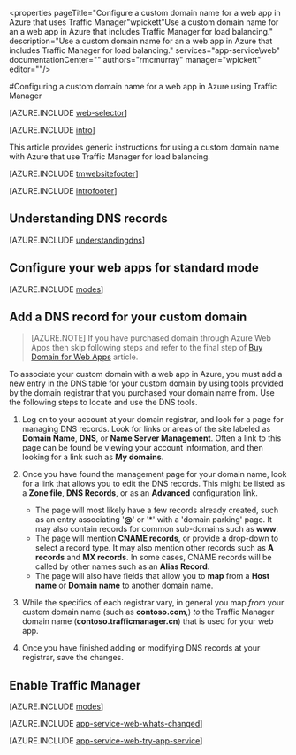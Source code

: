 <properties 
	pageTitle="Configure a custom domain name for a web app in Azure that uses Traffic Manager"wpickett"Use a custom domain name for an a web app in Azure that includes Traffic Manager for load balancing." 
    description="Use a custom domain name for an a web app in Azure that includes Traffic Manager for load balancing." 
	services="app-service\web" 
	documentationCenter="" 
	authors="rmcmurray" 
	manager="wpickett" 
	editor=""/>

<tags
	ms.service="app-service-web"
	ms.date="01/09/2016"
	wacn.date=""/>

#Configuring a custom domain name for a web app in Azure using Traffic Manager

[AZURE.INCLUDE [web-selector](../includes/websites-custom-domain-selector.md)]

[AZURE.INCLUDE [intro](../includes/custom-dns-web-site-intro-traffic-manager.md)]

This article provides generic instructions for using a custom domain name with Azure that use Traffic Manager for load balancing.

[AZURE.INCLUDE [tmwebsitefooter](../includes/custom-dns-web-site-traffic-manager-notes.md)]

[AZURE.INCLUDE [introfooter](../includes/custom-dns-web-site-intro-notes.md)]

<a name="understanding-records"></a>
## Understanding DNS records

[AZURE.INCLUDE [understandingdns](../includes/custom-dns-web-site-understanding-dns-traffic-manager.md)]

<a name="bkmk_configsharedmode"></a>
## Configure your web apps for standard mode

[AZURE.INCLUDE [modes](../includes/custom-dns-web-site-modes-traffic-manager.md)]

<a name="bkmk_configurecname"></a>
## Add a DNS record for your custom domain

> [AZURE.NOTE] If you have purchased domain through Azure Web Apps then skip following steps and refer to the final step of [Buy Domain for Web Apps](/documentation/articles/custom-dns-web-site-buydomains-web-app) article. 

To associate your custom domain with a web app in Azure, you must add a new entry in the DNS table for your custom domain by using tools provided by the domain registrar that you purchased your domain name from. Use the following steps to locate and use the DNS tools.

1. Log on to your account at your domain registrar, and look for a page for managing DNS records. Look for links or areas of the site labeled as **Domain Name**, **DNS**, or **Name Server Management**. Often a link to this page can be found be viewing your account information, and then looking for a link such as **My domains**.

4. Once you have found the management page for your domain name, look for a link that allows you to edit the DNS records. This might be listed as a **Zone file**, **DNS Records**, or as an **Advanced** configuration link.

	* The page will most likely have a few records already created, such as an entry associating '**@**' or '\*' with a 'domain parking' page. It may also contain records for common sub-domains such as **www**.
	* The page will mention **CNAME records**, or provide a drop-down to select a record type. It may also mention other records such as **A records** and **MX records**. In some cases, CNAME records will be called by other names such as an **Alias Record**.
	* The page will also have fields that allow you to **map** from a **Host name** or **Domain name** to another domain name.

5. While the specifics of each registrar vary, in general you map *from* your custom domain name (such as **contoso.com**,) *to* the Traffic Manager domain name (**contoso.trafficmanager.cn**) that is used for your web app.

6. Once you have finished adding or modifying DNS records at your registrar, save the changes.

<a name="enabledomain"></a>
## Enable Traffic Manager

[AZURE.INCLUDE [modes](../includes/custom-dns-web-site-enable-on-traffic-manager.md)]

[AZURE.INCLUDE [app-service-web-whats-changed](../includes/app-service-web-whats-changed.md)]

[AZURE.INCLUDE [app-service-web-try-app-service](../includes/app-service-web-try-app-service.md)]
 
 
